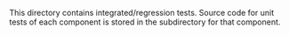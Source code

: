 This directory contains integrated/regression tests. Source code for unit tests of each component is stored in the subdirectory for that component.
